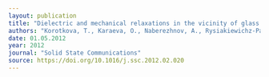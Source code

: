 ```yaml
---
layout: publication
title: "Dielectric and mechanical relaxations in the vicinity of glass transitions in confined polar copolymers VDF/Te and VDF/Tr"
authors: "Korotkova, T., Karaeva, O., Naberezhnov, A., Rysiakiewichz-Pasek, E., & Korotkov, L."
date: 01.05.2012
year: 2012
journal: "Solid State Communications"
source: https://doi.org/10.1016/j.ssc.2012.02.020
---
```

